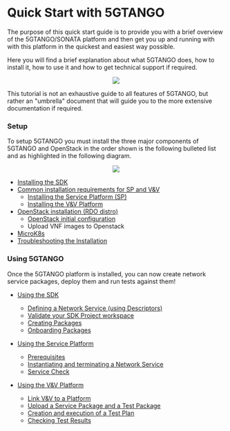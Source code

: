 # Quick Start with 5GTANGO

The purpose of this quick start guide is to provide you with a brief overview of the 5GTANGO/SONATA platform and then get you up and running with with this platform in the quickest and easiest way possible.

Here you will find a brief explanation about what 5GTANGO does, how to install it, how to use it and how to get technical support if required.

<p align="center"><img src="https://github.com/sonata-nfv/sonata-nfv.github.io/raw/master/images/5gtango-install.png" /></p>

This tutorial is not an exhaustive guide to all features of 5GTANGO, but rather an "umbrella" document that will guide you to the more extensive documentation if required.

### Setup

To setup 5GTANGO you must install the three major components of 5GTANGO and OpenStack in the order shown is the following bulleted list and as highlighted in the following diagram.

<p align="center"><img src="https://github.com/sonata-nfv/sonata-nfv.github.io/raw/master/images/5gtango-install-1234.png" /></p>


  * [Installing the SDK](/sdk-installation)
  * [Common installation requirements for SP and V&V](/common-installation)
    * [Installing the Service Platform (SP)](/sp-installation)
    * [Installing the V&V Platform](/vnv-installation)
  * [OpenStack installation (RDO distro)](rdo-install.md)
    * [OpenStack initial configuration](openstack-basic-starting-guide.md)
    * Upload VNF images to Openstack
  * [MicroK8s](/Microk8s-guide-V2.pdf)      
  * [Troubleshooting the Installation](/troubleshooting.md)
  
### Using 5GTANGO

Once the 5GTANGO platform is installed, you can now create network service packages, deploy them and run tests against them!
 
* [Using the SDK](/sdk)
  * [Defining a Network Service (using Descriptors)](/sdk#descriptors-creation)
  * [Validate your SDK Project workspace](/sdk#validation)
  * [Creating Packages](/sdk#package-creation)
  * [Onboarding Packages](/sdk#package-on-boarding)
  
* [Using the Service Platform](/sp)
  * [Prerequisites](/sp#prerequisites)
  * [Instantiating and terminating a Network Service](/sp#instantiating-and-terminating-a-network-service)
  * [Service Check](/sp#service-check)

* [Using the V&V Platform](/vnv)
  * [Link V&V to a Platform ](/vnv#link-vv-to-a-platform)
  * [Upload a Service Package and a Test Package](/vnv#upload-a-service-package-and-a-test-package)
  * [Creation and execution of a Test Plan](/vnv#creation-and-execution-of-a-test-plan)
  * [Checking Test Results](/vnv#checking-test-results)

